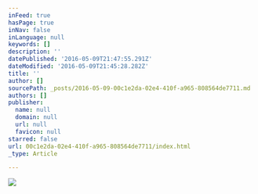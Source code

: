 ```yaml
---
inFeed: true
hasPage: true
inNav: false
inLanguage: null
keywords: []
description: ''
datePublished: '2016-05-09T21:47:55.291Z'
dateModified: '2016-05-09T21:45:28.282Z'
title: ''
author: []
sourcePath: _posts/2016-05-09-00c1e2da-02e4-410f-a965-808564de7711.md
authors: []
publisher:
  name: null
  domain: null
  url: null
  favicon: null
starred: false
url: 00c1e2da-02e4-410f-a965-808564de7711/index.html
_type: Article

---
```

![](https://the-grid-user-content.s3-us-west-2.amazonaws.com/25e66f26-6b9d-456b-97e5-21b69e7cf5b0.png)